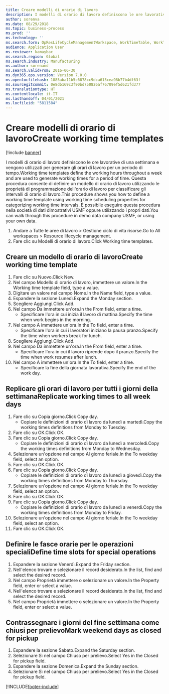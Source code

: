 ```yaml
---
title: Creare modelli di orario di lavoro
description: I modelli di orario di lavoro definiscono le ore lavorative di una settimana e vengono utilizzati per generare gli orari di lavoro per un periodo di tempo.
author: sorenva
ms.date: 08/29/2018
ms.topic: business-process
ms.prod: ''
ms.technology: ''
ms.search.form: OpResLifeCycleManagementWorkspace, WorkTimeTable, WorkTimeCopyDayDialog, WorkPeriodTemplate
audience: Application User
ms.reviewer: kamaybac
ms.search.region: Global
ms.search.industry: Manufacturing
ms.author: sorenand
ms.search.validFrom: 2016-06-30
ms.dyn365.ops.version: Version 7.0.0
ms.openlocfilehash: 1885aba11b5c6878cc9dca615cea98b77b4df63f
ms.sourcegitcommit: 0e8db169c3f90bd750826af76709ef5d621fd377
ms.translationtype: HT
ms.contentlocale: it-IT
ms.lasthandoff: 04/01/2021
ms.locfileid: "5811584"
---
```

# <a name="create-working-time-templates"></a><span data-ttu-id="0691c-103">Creare modelli di orario di lavoro</span><span class="sxs-lookup"><span data-stu-id="0691c-103">Create working time templates</span></span>

[!include [banner](../../includes/banner.md)]

<span data-ttu-id="0691c-104">I modelli di orario di lavoro definiscono le ore lavorative di una settimana e vengono utilizzati per generare gli orari di lavoro per un periodo di tempo.</span><span class="sxs-lookup"><span data-stu-id="0691c-104">Working time templates define the working hours throughout a week and are used to generate working times for a period of time.</span></span> <span data-ttu-id="0691c-105">Questa procedura consente di definire un modello di orario di lavoro utilizzando le proprietà di programmazione dell'orario di lavoro per classificare gli intervalli di orario di lavoro.</span><span class="sxs-lookup"><span data-stu-id="0691c-105">This procedure shows you how to define a working time template using working time scheduling properties for categorizing working time intervals.</span></span> <span data-ttu-id="0691c-106">È possibile eseguire questa procedura nella società di dati dimostrativi USMF oppure utilizzando i propri dati.</span><span class="sxs-lookup"><span data-stu-id="0691c-106">You can walk through this procedure in demo data company USMF, or using your own data.</span></span>

1. <span data-ttu-id="0691c-107">Andare a Tutte le aree di lavoro > Gestione ciclo di vita risorse.</span><span class="sxs-lookup"><span data-stu-id="0691c-107">Go to All workspaces > Resource lifecycle management.</span></span>
2. <span data-ttu-id="0691c-108">Fare clic su Modelli di orario di lavoro.</span><span class="sxs-lookup"><span data-stu-id="0691c-108">Click Working time templates.</span></span>

## <a name="create-working-time-template"></a><span data-ttu-id="0691c-109">Creare un modello di orario di lavoro</span><span class="sxs-lookup"><span data-stu-id="0691c-109">Create working time template</span></span>
1. <span data-ttu-id="0691c-110">Fare clic su Nuovo.</span><span class="sxs-lookup"><span data-stu-id="0691c-110">Click New.</span></span>
2. <span data-ttu-id="0691c-111">Nel campo Modello di orario di lavoro, immettere un valore.</span><span class="sxs-lookup"><span data-stu-id="0691c-111">In the Working time template field, type a value.</span></span>
3. <span data-ttu-id="0691c-112">Digitare un valore nel campo Nome.</span><span class="sxs-lookup"><span data-stu-id="0691c-112">In the Name field, type a value.</span></span>
4. <span data-ttu-id="0691c-113">Espandere la sezione Lunedì.</span><span class="sxs-lookup"><span data-stu-id="0691c-113">Expand the Monday section.</span></span>
5. <span data-ttu-id="0691c-114">Scegliere Aggiungi.</span><span class="sxs-lookup"><span data-stu-id="0691c-114">Click Add.</span></span>
6. <span data-ttu-id="0691c-115">Nel campo Da immettere un'ora.</span><span class="sxs-lookup"><span data-stu-id="0691c-115">In the From field, enter a time.</span></span>
    * <span data-ttu-id="0691c-116">Specificare l'ora in cui inizia il lavoro di mattina.</span><span class="sxs-lookup"><span data-stu-id="0691c-116">Specify the time when work begins in the morning.</span></span>  
7. <span data-ttu-id="0691c-117">Nel campo A immettere un'ora.</span><span class="sxs-lookup"><span data-stu-id="0691c-117">In the To field, enter a time.</span></span>
    * <span data-ttu-id="0691c-118">Specificare l'ora in cui i lavoratori iniziano la pausa pranzo.</span><span class="sxs-lookup"><span data-stu-id="0691c-118">Specify the time when workers break for lunch.</span></span>  
8. <span data-ttu-id="0691c-119">Scegliere Aggiungi.</span><span class="sxs-lookup"><span data-stu-id="0691c-119">Click Add.</span></span>
9. <span data-ttu-id="0691c-120">Nel campo Da immettere un'ora.</span><span class="sxs-lookup"><span data-stu-id="0691c-120">In the From field, enter a time.</span></span>
    * <span data-ttu-id="0691c-121">Specificare l'ora in cui il lavoro riprende dopo il pranzo.</span><span class="sxs-lookup"><span data-stu-id="0691c-121">Specify the time when work resumes after lunch.</span></span>  
10. <span data-ttu-id="0691c-122">Nel campo A immettere un'ora.</span><span class="sxs-lookup"><span data-stu-id="0691c-122">In the To field, enter a time.</span></span>
    * <span data-ttu-id="0691c-123">Specificare la fine della giornata lavorativa.</span><span class="sxs-lookup"><span data-stu-id="0691c-123">Specify the end of the work day.</span></span>  

## <a name="replicate-working-times-to-all-week-days"></a><span data-ttu-id="0691c-124">Replicare gli orari di lavoro per tutti i giorni della settimana</span><span class="sxs-lookup"><span data-stu-id="0691c-124">Replicate working times to all week days</span></span>
1. <span data-ttu-id="0691c-125">Fare clic su Copia giorno.</span><span class="sxs-lookup"><span data-stu-id="0691c-125">Click Copy day.</span></span>
    * <span data-ttu-id="0691c-126">Copiare le definizioni di orario di lavoro da lunedì a martedì.</span><span class="sxs-lookup"><span data-stu-id="0691c-126">Copy the working times definitions from Monday to Tuesday.</span></span>  
2. <span data-ttu-id="0691c-127">Fare clic su OK.</span><span class="sxs-lookup"><span data-stu-id="0691c-127">Click OK.</span></span>
3. <span data-ttu-id="0691c-128">Fare clic su Copia giorno.</span><span class="sxs-lookup"><span data-stu-id="0691c-128">Click Copy day.</span></span>
    * <span data-ttu-id="0691c-129">Copiare le definizioni di orario di lavoro da lunedì a mercoledì.</span><span class="sxs-lookup"><span data-stu-id="0691c-129">Copy the working times definitions from Monday to Wednesday.</span></span>  
4. <span data-ttu-id="0691c-130">Selezionare un'opzione nel campo Al giorno feriale.</span><span class="sxs-lookup"><span data-stu-id="0691c-130">In the To weekday field, select an option.</span></span>
5. <span data-ttu-id="0691c-131">Fare clic su OK.</span><span class="sxs-lookup"><span data-stu-id="0691c-131">Click OK.</span></span>
6. <span data-ttu-id="0691c-132">Fare clic su Copia giorno.</span><span class="sxs-lookup"><span data-stu-id="0691c-132">Click Copy day.</span></span>
    * <span data-ttu-id="0691c-133">Copiare le definizioni di orario di lavoro da lunedì a giovedì.</span><span class="sxs-lookup"><span data-stu-id="0691c-133">Copy the working times definitions from Monday to Thursday.</span></span>  
7. <span data-ttu-id="0691c-134">Selezionare un'opzione nel campo Al giorno feriale.</span><span class="sxs-lookup"><span data-stu-id="0691c-134">In the To weekday field, select an option.</span></span>
8. <span data-ttu-id="0691c-135">Fare clic su OK.</span><span class="sxs-lookup"><span data-stu-id="0691c-135">Click OK.</span></span>
9. <span data-ttu-id="0691c-136">Fare clic su Copia giorno.</span><span class="sxs-lookup"><span data-stu-id="0691c-136">Click Copy day.</span></span>
    * <span data-ttu-id="0691c-137">Copiare le definizioni di orario di lavoro da lunedì a venerdì.</span><span class="sxs-lookup"><span data-stu-id="0691c-137">Copy the working times definitions from Monday to Friday.</span></span>  
10. <span data-ttu-id="0691c-138">Selezionare un'opzione nel campo Al giorno feriale.</span><span class="sxs-lookup"><span data-stu-id="0691c-138">In the To weekday field, select an option.</span></span>
11. <span data-ttu-id="0691c-139">Fare clic su OK.</span><span class="sxs-lookup"><span data-stu-id="0691c-139">Click OK.</span></span>

## <a name="define-time-slots-for-special-operations"></a><span data-ttu-id="0691c-140">Definire le fasce orarie per le operazioni speciali</span><span class="sxs-lookup"><span data-stu-id="0691c-140">Define time slots for special operations</span></span>
1. <span data-ttu-id="0691c-141">Espandere la sezione Venerdì.</span><span class="sxs-lookup"><span data-stu-id="0691c-141">Expand the Friday section.</span></span>
2. <span data-ttu-id="0691c-142">Nell'elenco trovare e selezionare il record desiderato.</span><span class="sxs-lookup"><span data-stu-id="0691c-142">In the list, find and select the desired record.</span></span>
3. <span data-ttu-id="0691c-143">Nel campo Proprietà immettere o selezionare un valore.</span><span class="sxs-lookup"><span data-stu-id="0691c-143">In the Property field, enter or select a value.</span></span>
4. <span data-ttu-id="0691c-144">Nell'elenco trovare e selezionare il record desiderato.</span><span class="sxs-lookup"><span data-stu-id="0691c-144">In the list, find and select the desired record.</span></span>
5. <span data-ttu-id="0691c-145">Nel campo Proprietà immettere o selezionare un valore.</span><span class="sxs-lookup"><span data-stu-id="0691c-145">In the Property field, enter or select a value.</span></span>

## <a name="mark-weekend-days-as-closed-for-pickup"></a><span data-ttu-id="0691c-146">Contrassegnare i giorni del fine settimana come chiusi per prelievo</span><span class="sxs-lookup"><span data-stu-id="0691c-146">Mark weekend days as closed for pickup</span></span>
1. <span data-ttu-id="0691c-147">Espandere la sezione Sabato.</span><span class="sxs-lookup"><span data-stu-id="0691c-147">Expand the Saturday section.</span></span>
2. <span data-ttu-id="0691c-148">Selezionare Sì nel campo Chiuso per prelievo.</span><span class="sxs-lookup"><span data-stu-id="0691c-148">Select Yes in the Closed for pickup field.</span></span>
3. <span data-ttu-id="0691c-149">Espandere la sezione Domenica.</span><span class="sxs-lookup"><span data-stu-id="0691c-149">Expand the Sunday section.</span></span>
4. <span data-ttu-id="0691c-150">Selezionare Sì nel campo Chiuso per prelievo.</span><span class="sxs-lookup"><span data-stu-id="0691c-150">Select Yes in the Closed for pickup field.</span></span>



[!INCLUDE[footer-include](../../../includes/footer-banner.md)]